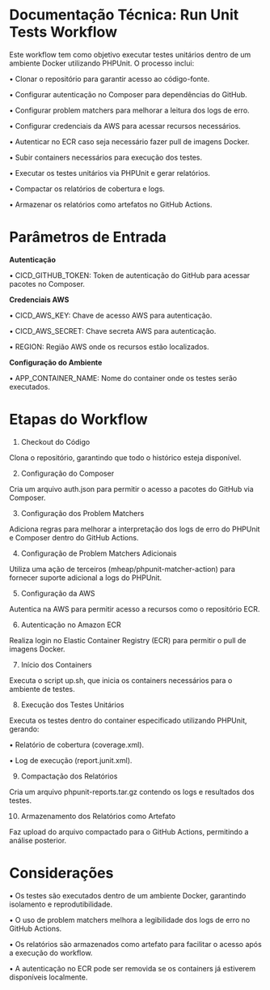 # Documentação Técnica: Run Unit Tests Workflow

Este workflow tem como objetivo executar testes unitários dentro de um ambiente Docker utilizando PHPUnit. O processo inclui:

•	Clonar o repositório para garantir acesso ao código-fonte.

•	Configurar autenticação no Composer para dependências do GitHub.

•	Configurar problem matchers para melhorar a leitura dos logs de erro.

•	Configurar credenciais da AWS para acessar recursos necessários.

•	Autenticar no ECR caso seja necessário fazer pull de imagens Docker.

•	Subir containers necessários para execução dos testes.

•	Executar os testes unitários via PHPUnit e gerar relatórios.

•	Compactar os relatórios de cobertura e logs.

•	Armazenar os relatórios como artefatos no GitHub Actions.


# Parâmetros de Entrada

**Autenticação**

•	CICD_GITHUB_TOKEN: Token de autenticação do GitHub para acessar pacotes no Composer.

**Credenciais AWS**

•	CICD_AWS_KEY: Chave de acesso AWS para autenticação.

•	CICD_AWS_SECRET: Chave secreta AWS para autenticação.

•	REGION: Região AWS onde os recursos estão localizados.

**Configuração do Ambiente**

•	APP_CONTAINER_NAME: Nome do container onde os testes serão executados.


# Etapas do Workflow

1. Checkout do Código

Clona o repositório, garantindo que todo o histórico esteja disponível.

2. Configuração do Composer

Cria um arquivo auth.json para permitir o acesso a pacotes do GitHub via Composer.

3. Configuração dos Problem Matchers

Adiciona regras para melhorar a interpretação dos logs de erro do PHPUnit e Composer dentro do GitHub Actions.

4. Configuração de Problem Matchers Adicionais

Utiliza uma ação de terceiros (mheap/phpunit-matcher-action) para fornecer suporte adicional a logs do PHPUnit.

5. Configuração da AWS

Autentica na AWS para permitir acesso a recursos como o repositório ECR.

6. Autenticação no Amazon ECR

Realiza login no Elastic Container Registry (ECR) para permitir o pull de imagens Docker.

7. Início dos Containers

Executa o script up.sh, que inicia os containers necessários para o ambiente de testes.

8. Execução dos Testes Unitários

Executa os testes dentro do container especificado utilizando PHPUnit, gerando:

•	Relatório de cobertura (coverage.xml).

•	Log de execução (report.junit.xml).

9. Compactação dos Relatórios

Cria um arquivo phpunit-reports.tar.gz contendo os logs e resultados dos testes.

10. Armazenamento dos Relatórios como Artefato

Faz upload do arquivo compactado para o GitHub Actions, permitindo a análise posterior.

# Considerações

•	Os testes são executados dentro de um ambiente Docker, garantindo isolamento e reprodutibilidade.

•	O uso de problem matchers melhora a legibilidade dos logs de erro no GitHub Actions.

•	Os relatórios são armazenados como artefato para facilitar o acesso após a execução do workflow.

•	A autenticação no ECR pode ser removida se os containers já estiverem disponíveis localmente.